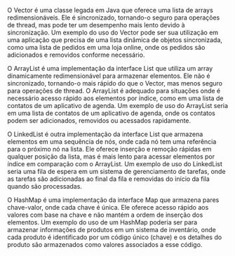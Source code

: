 O Vector é uma classe legada em Java que oferece uma lista de arrays redimensionáveis. Ele é sincronizado, tornando-o seguro para operações de thread, mas pode ter um desempenho mais lento devido à sincronização. Um exemplo do uso do Vector pode ser sua utilização em uma aplicação que precisa de uma lista dinâmica de objetos sincronizada, como uma lista de pedidos em uma loja online, onde os pedidos são adicionados e removidos conforme necessário.



O ArrayList é uma implementação da interface List que utiliza um array dinamicamente redimensionável para armazenar elementos. Ele não é sincronizado, tornando-o mais rápido do que o Vector, mas menos seguro para operações de thread. O ArrayList é adequado para situações onde é necessário acesso rápido aos elementos por índice, como em uma lista de contatos de um aplicativo de agenda. Um exemplo de uso do ArrayList seria em uma lista de contatos de um aplicativo de agenda, onde os contatos podem ser adicionados, removidos ou acessados rapidamente.





O LinkedList é outra implementação da interface List que armazena elementos em uma sequência de nós, onde cada nó tem uma referência para o próximo nó na lista. Ele oferece inserção e remoção rápidas em qualquer posição da lista, mas é mais lento para acessar elementos por índice em comparação com o ArrayList. Um exemplo de uso do LinkedList seria uma fila de espera em um sistema de gerenciamento de tarefas, onde as tarefas são adicionadas ao final da fila e removidas do início da fila quando são processadas.




O HashMap é uma implementação da interface Map que armazena pares chave-valor, onde cada chave é única. Ele oferece acesso rápido aos valores com base na chave e não mantém a ordem de inserção dos elementos. Um exemplo do uso de um HashMap poderia ser para armazenar informações de produtos em um sistema de inventário, onde cada produto é identificado por um código único (chave) e os detalhes do produto são armazenados como valores associados a esse código.






